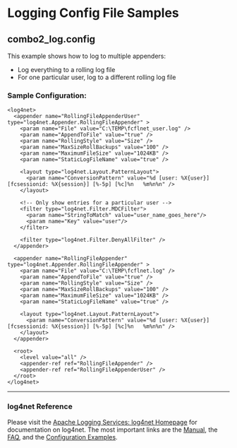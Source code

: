 # Logging Config File Samples

## combo2_log.config

This example shows how to log to multiple appenders:

* Log everything to a rolling log file
* For one particular user, log to a different rolling log file

### Sample Configuration:  

```
<log4net>
  <appender name="RollingFileAppenderUser" type="log4net.Appender.RollingFileAppender" >
    <param name="File" value="C:\TEMP\fcflnet_user.log" />
    <param name="AppendToFile" value="true" />
    <param name="RollingStyle" value="Size" />
    <param name="MaxSizeRollBackups" value="100" />
    <param name="MaximumFileSize" value="1024KB" />
    <param name="StaticLogFileName" value="true" />
    
    <layout type="log4net.Layout.PatternLayout">
      <param name="ConversionPattern" value="%d [user: %X{user}] [fcsessionid: %X{session}] [%-5p] [%c]%n	%m%n%n" />
    </layout>
    
    <!-- Only show entries for a particular user -->
    <filter type="log4net.Filter.MDCFilter">
      <param name="StringToMatch" value="user_name_goes_here"/>
      <param name="Key" value="user"/>
    </filter>

    <filter type="log4net.Filter.DenyAllFilter" />
  </appender>
  
  <appender name="RollingFileAppender" type="log4net.Appender.RollingFileAppender" >
    <param name="File" value="C:\TEMP\fcflnet.log" />
    <param name="AppendToFile" value="true" />
    <param name="RollingStyle" value="Size" />
    <param name="MaxSizeRollBackups" value="100" />
    <param name="MaximumFileSize" value="1024KB" />
    <param name="StaticLogFileName" value="true" />
    
    <layout type="log4net.Layout.PatternLayout">
      <param name="ConversionPattern" value="%d [user: %X{user}] [fcsessionid: %X{session}] [%-5p] [%c]%n	%m%n%n" />
    </layout>
  </appender>
  
  <root>
    <level value="all" />			
    <appender-ref ref="RollingFileAppender" />
    <appender-ref ref="RollingFileAppenderUser" />
  </root>
</log4net>
```

---

### log4net Reference

Please visit the [Apache Logging Services: log4net Homepage](http://logging.apache.org/log4net/index.html) for documentation on log4net. The most important links are the [Manual](http://logging.apache.org/log4net/release/manual/introduction.html), the [FAQ](http://logging.apache.org/log4net/release/faq.html), and the [Configuration Examples](http://logging.apache.org/log4net/release/config-examples.html).
